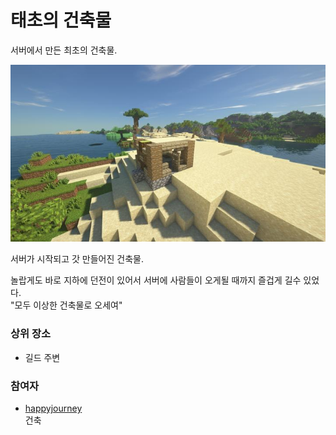 # 태초의 건축물

서버에서 만든 최초의 건축물.

![sdf](../../asset/buildings/primitive_building/main.jpg)

서버가 시작되고 갓 만들어진 건축물.

놀랍게도 바로 지하에 던전이 있어서 서버에 사람들이 오게될 때까지 즐겁게 길수 있었다.  
"모두 이상한 건축물로 오세여"

### 상위 장소
<!-- tag_source_open:link_list:child_spot -->
- 길드 주변
<!-- tag_close -->

<!-- ### 하위 장소 목록 -->
<!-- tag_target_open:reverse_link_list:child_spot -->
<!-- tag_arg:preset:spots_inside -->
<!-- tag_close -->

<!-- ### 보유 시설 목록 -->
<!-- tag_target_open:reverse_link_list:building_spot -->
<!-- tag_arg:preset:systems_inside -->
<!-- tag_close -->

### 참여자
<!-- tag_source_open:link_list:member_contribute -->
- [happyjourney](../members/happyjourney.md)  
건축
<!-- tag_close-->